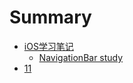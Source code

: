# Summary

* [iOS学习笔记](README.md)
   * [NavigationBar study](navigationbar_study.md)
* [11](11.md)

